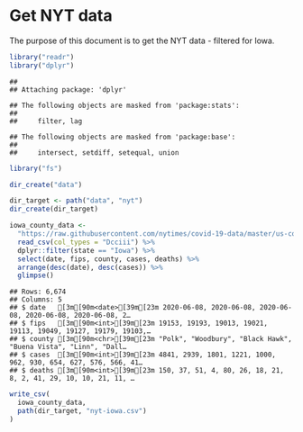 Get NYT data
================

The purpose of this document is to get the NYT data - filtered for Iowa.

``` r
library("readr")
library("dplyr")
```

    ## 
    ## Attaching package: 'dplyr'

    ## The following objects are masked from 'package:stats':
    ## 
    ##     filter, lag

    ## The following objects are masked from 'package:base':
    ## 
    ##     intersect, setdiff, setequal, union

``` r
library("fs")
```

``` r
dir_create("data")

dir_target <- path("data", "nyt")
dir_create(dir_target)
```

``` r
iowa_county_data <- 
  "https://raw.githubusercontent.com/nytimes/covid-19-data/master/us-counties.csv" %>%
  read_csv(col_types = "Dcciii") %>%
  dplyr::filter(state == "Iowa") %>%
  select(date, fips, county, cases, deaths) %>%
  arrange(desc(date), desc(cases)) %>%
  glimpse()
```

    ## Rows: 6,674
    ## Columns: 5
    ## $ date   [3m[90m<date>[39m[23m 2020-06-08, 2020-06-08, 2020-06-08, 2020-06-08, 2020-06-08, 2…
    ## $ fips   [3m[90m<int>[39m[23m 19153, 19193, 19013, 19021, 19113, 19049, 19127, 19179, 19103,…
    ## $ county [3m[90m<chr>[39m[23m "Polk", "Woodbury", "Black Hawk", "Buena Vista", "Linn", "Dall…
    ## $ cases  [3m[90m<int>[39m[23m 4841, 2939, 1801, 1221, 1000, 962, 930, 654, 627, 576, 566, 41…
    ## $ deaths [3m[90m<int>[39m[23m 150, 37, 51, 4, 80, 26, 18, 21, 8, 2, 41, 29, 10, 10, 21, 11, …

``` r
write_csv(
  iowa_county_data,
  path(dir_target, "nyt-iowa.csv")
)
```
